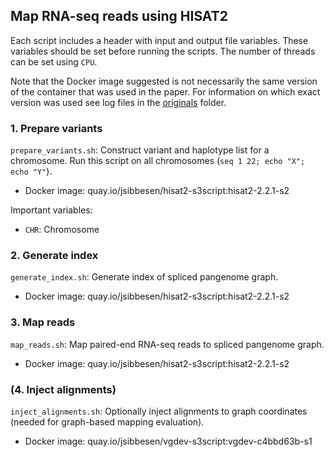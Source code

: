 ## Map RNA-seq reads using HISAT2

Each script includes a header with input and output file variables. These variables should be set before running the scripts. The number of threads can be set using `CPU`. 

Note that the Docker image suggested is not necessarily the same version of the container that was used in the paper. For information on which exact version was used see log files in the [originals](https://github.com/jonassibbesen/vgrna-project-paper/tree/main/originals) folder. 



### 1. Prepare variants

`prepare_variants.sh`: Construct variant and haplotype list for a chromosome. Run this script on all chromosomes (`seq 1 22; echo "X"; echo "Y"`).

* Docker image: quay.io/jsibbesen/hisat2-s3script:hisat2-2.2.1-s2

Important variables:

* `CHR`: Chromosome



### 2. Generate index

`generate_index.sh`: Generate index of spliced pangenome graph.

* Docker image: quay.io/jsibbesen/hisat2-s3script:hisat2-2.2.1-s2



### 3. Map reads

`map_reads.sh`: Map paired-end RNA-seq reads to spliced pangenome graph.

* Docker image: quay.io/jsibbesen/hisat2-s3script:hisat2-2.2.1-s2



### (4. Inject alignments)

`inject_alignments.sh`: Optionally inject alignments to graph coordinates (needed for graph-based mapping evaluation).

* Docker image: quay.io/jsibbesen/vgdev-s3script:vgdev-c4bbd63b-s1

